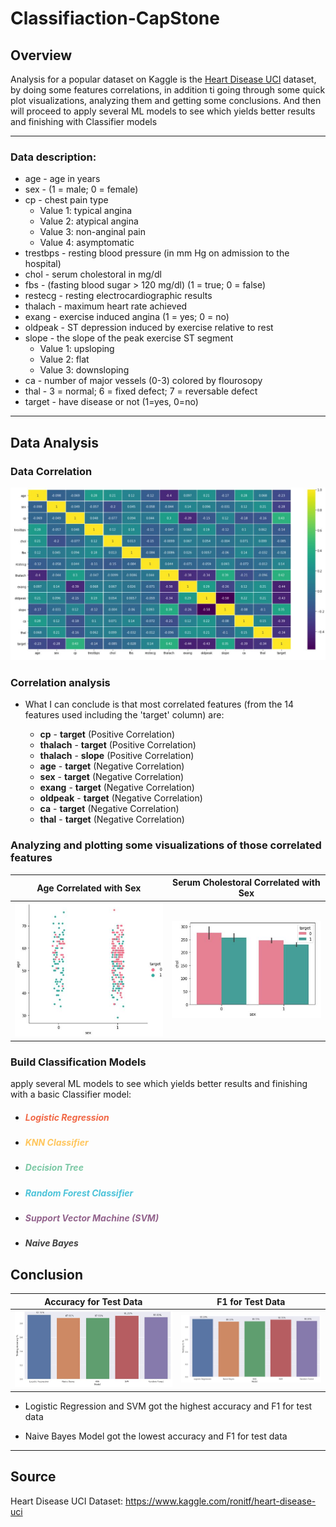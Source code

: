 # Classifiaction-CapStone

## Overview

Analysis for a popular dataset on Kaggle is the [Heart Disease UCI](https://www.kaggle.com/ronitf/heart-disease-uci) dataset, by doing some features correlations, in addition ti going through some quick plot visualizations, analyzing them and getting some conclusions. And then will proceed to apply several ML models to see which yields better results and finishing with Classifier models

---

### Data description:

- age - age in years
- sex - (1 = male; 0 = female)
- cp - chest pain type
  - Value 1: typical angina
  - Value 2: atypical angina
  - Value 3: non-anginal pain
  - Value 4: asymptomatic
- trestbps - resting blood pressure (in mm Hg on admission to the hospital)
- chol - serum cholestoral in mg/dl
- fbs - (fasting blood sugar > 120 mg/dl) (1 = true; 0 = false)
- restecg - resting electrocardiographic results
- thalach - maximum heart rate achieved
- exang - exercise induced angina (1 = yes; 0 = no)
- oldpeak - ST depression induced by exercise relative to rest
- slope - the slope of the peak exercise ST segment
  - Value 1: upsloping
  - Value 2: flat
  - Value 3: downsloping
- ca - number of major vessels (0-3) colored by flourosopy
- thal - 3 = normal; 6 = fixed defect; 7 = reversable defect
- target - have disease or not (1=yes, 0=no)

---

## Data Analysis

### Data Correlation

![](./Captures/Capture.JPG)

### Correlation analysis

- What I can conclude is that most correlated features (from the 14 features used including the 'target' column) are:

  - **cp** - **target** (Positive Correlation)
  - **thalach** - **target** (Positive Correlation)
  - **thalach** - **slope** (Positive Correlation)
  - **age** - **target** (Negative Correlation)
  - **sex** - **target** (Negative Correlation)
  - **exang** - **target** (Negative Correlation)
  - **oldpeak** - **target** (Negative Correlation)
  - **ca** - **target** (Negative Correlation)
  - **thal** - **target** (Negative Correlation)

### Analyzing and plotting some visualizations of those correlated features

| Age Correlated with Sex      | Serum Cholestoral Correlated with Sex |
| ---------------------------- | ------------------------------------- |
| ![](./Captures/Capture2.JPG) | ![](./Captures/Capture3.JPG)          |

### Build Classification Models

apply several ML models to see which yields better results and finishing with a basic Classifier model:

- ##### <font color='#F16745'>Logistic Regression</font>
- ##### <font color='#FFC65D'>KNN Classifier</font>
- ##### <font color='#7BC8A4'>Decision Tree</font>
- ##### <font color='#4CC3D9'>Random Forest Classifier</font>
- ##### <font color='#93648D'>Support Vector Machine (SVM)</font>
- ##### <font color='#404040'>Naive Bayes</font>

## Conclusion

| Accuracy for Test Data       | F1 for Test Data             |
| ---------------------------- | ---------------------------- |
| ![](./Captures/Capture4.JPG) | ![](./Captures/Capture5.JPG) |

- Logistic Regression and SVM got the highest accuracy and F1 for test data

- Naive Bayes Model got the lowest accuracy and F1 for test data

---

## Source

Heart Disease UCI Dataset: https://www.kaggle.com/ronitf/heart-disease-uci

